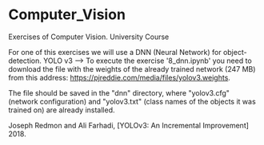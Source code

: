 # Computer_Vision
Exercises of Computer Vision. University Course

For one of this exercises we will use a DNN (Neural Network) for object-detection. 
YOLO v3 --> To execute the exercise '8_dnn.ipynb' you need to download the file with the weights of the already trained network (247 MB) from this address:
https://pjreddie.com/media/files/yolov3.weights.

The file should be saved in the "dnn" directory, where "yolov3.cfg" (network configuration) and "yolov3.txt" (class names of the objects it was trained on) are already installed.

Joseph Redmon and Ali Farhadi, [YOLOv3: An Incremental Improvement] 2018.
